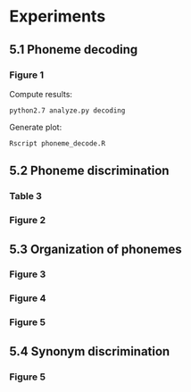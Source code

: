# Experiments

## 5.1 Phoneme decoding

### Figure 1

Compute results:
```
python2.7 analyze.py decoding
```

Generate plot:
```
Rscript phoneme_decode.R
```

## 5.2 Phoneme discrimination

### Table 3

### Figure 2

## 5.3 Organization of phonemes

### Figure 3

### Figure 4

### Figure 5

## 5.4 Synonym discrimination

### Figure 5


